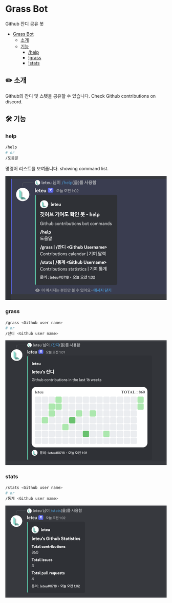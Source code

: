 # Grass Bot

Github 잔디 공유 봇

- [Grass Bot](#grass-bot)
  - [소개](#소개)
  - [기능](#기능)
    - [/help](#help)
    - [!grass](#grass)
    - [!stats](#stats)

## ✏️ 소개

Github의 잔디 및 스탯을 공유할 수 있습니다.
Check Github contributions on discord.

## 🛠️ 기능

### help

```sh
/help
# or
/도움말
```

명령어 리스트를 보여줍니다.
showing command list.

<img width="773" alt="image" src="./misc/help.png">

### grass

```sh
/grass <Github user name>
# or
/잔디 <Github user name>
```

<img width="773" alt="image" src="./misc/grass-help.png">

### stats

```sh
/stats <Github user name>
# or
/통계 <Github user name>
```

<img width="773" alt="image" src="./misc/stats-help.png">
